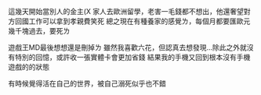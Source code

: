 這幾天開始當別人的金主(X
家人去歐洲留學，老害一毛錢都不想出，他還奢望對方回國工作可以拿到孝親費笑死
總之現在有種養家的感覺ㄌ，每個月都要匯歐元幾千塊過去，要死ㄌ

遊戲王MD最後想想還是刪掉ㄌ
雖然我喜歡六花，但認真去想發現...除此之外就沒有特別的回憶，或許收一張實體卡會更加省錢
結果我的手機又回到根本沒有手機遊戲的的狀態


有時候覺得活在自己的世界，被自己溺死似乎也不錯
<!-- ##{"timestamp":1710172800}## -->